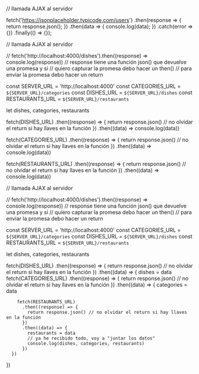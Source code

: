 
// llamada AJAX al servidor

fetch('https://jsonplaceholder.typicode.com/users')
.then(response => {
    return response.json();
})
.then(data => {
    console.log(data);
})
.catch(error => {})
.finally(() => {});


// llamada AJAX al servidor

// fetch('http://localhost:4000/dishes').then((response) => console.log(response))
// response tiene una función json() que devuelve una promesa y si
// quiero capturar la promesa debo hacer un then()
// para enviar la promesa debo hacer un return

const SERVER_URL = 'http://localhost:4000'
const CATEGORIES_URL = `${SERVER_URL}/categories`
const DISHES_URL = `${SERVER_URL}/dishes`
const RESTAURANTS_URL = `${SERVER_URL}/restaurants`

let dishes, categories, restaurants

fetch(DISHES_URL)
  .then((response) => {
    return response.json() // no olvidar el return si hay llaves en la función
  })
  .then((data) => console.log(data))

fetch(CATEGORIES_URL)
  .then((response) => {
    return response.json() // no olvidar el return si hay llaves en la función
  })
  .then((data) => console.log(data))

fetch(RESTAURANTS_URL)
  .then((response) => {
    return response.json() // no olvidar el return si hay llaves en la función
  })
  .then((data) => console.log(data))





// llamada AJAX al servidor

// fetch('http://localhost:4000/dishes').then((response) => console.log(response))
// response tiene una función json() que devuelve una promesa y si
// quiero capturar la promesa debo hacer un then()
// para enviar la promesa debo hacer un return

const SERVER_URL = 'http://localhost:4000'
const CATEGORIES_URL = `${SERVER_URL}/categories`
const DISHES_URL = `${SERVER_URL}/dishes`
const RESTAURANTS_URL = `${SERVER_URL}/restaurants`

let dishes, categories, restaurants

fetch(DISHES_URL)
  .then((response) => {
    return response.json() // no olvidar el return si hay llaves en la función
  })
  .then((data) => {
    dishes = data
    fetch(CATEGORIES_URL)
      .then((response) => {
        return response.json() // no olvidar el return si hay llaves en la función
      })
      .then((data) => {
        categories = data

        fetch(RESTAURANTS_URL)
          .then((response) => {
            return response.json() // no olvidar el return si hay llaves en la función
          })
          .then((data) => {
            restaurants = data
            // ya he recibido todo, voy a "juntar los datos"
            console.log(dishes, categories, restaurants)
          })
      })
  })
